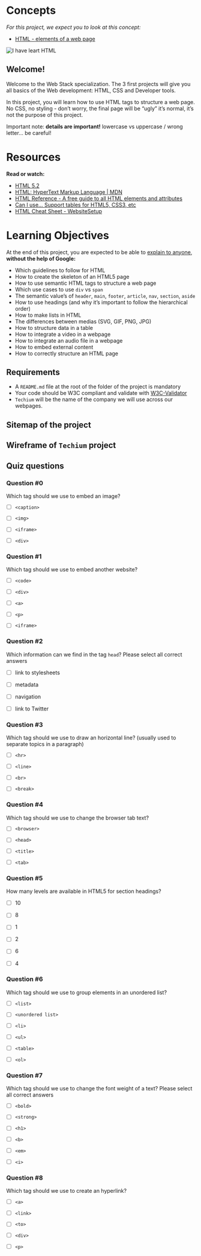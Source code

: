 # Concepts

*For this project, we expect you to look at this concept:*

- [HTML - elements of a web page](https://intranet.alxswe.com/concepts/543)

![I have leart HTML](learnt_html.jpg)

## Welcome!

Welcome to the Web Stack specialization. The 3 first projects will give you all basics of the Web development: HTML, CSS and Developer tools.

In this project, you will learn how to use HTML tags to structure a web page. No CSS, no styling - don’t worry, the final page will be “ugly” it’s normal, it’s not the purpose of this project.

Important note: **details are important!** lowercase vs uppercase / wrong letter… be careful!

# Resources

**Read or watch:**

- [HTML 5.2]()
- [HTML: HyperText Markup Language | MDN]()
- [HTML Reference - A free guide to all HTML elements and attributes]()
- [Can I use… Support tables for HTML5, CSS3, etc]()
- [HTML Cheat Sheet - WebsiteSetup]()

# Learning Objectives
At the end of this project, you are expected to be able to [explain to anyone](https://fs.blog/feynman-learning-technique/), **without the help of Google:**

- Which guidelines to follow for HTML
- How to create the skeleton of an HTML5 page
- How to use semantic HTML tags to structure a web page
- Which use cases to use `div` vs `span`
- The semantic value’s of `header`, `main`, `footer`, `article`, `nav`, `section`, `aside`
- How to use headings (and why it’s important to follow the hierarchical order)
- How to make lists in HTML
- The differences between medias (SVG, GIF, PNG, JPG)
- How to structure data in a table
- How to integrate a video in a webpage
- How to integrate an audio file in a webpage
- How to embed external content
- How to correctly structure an HTML page

## Requirements

- A `README.md` file at the root of the folder of the project is mandatory
- Your code should be W3C compliant and validate with [W3C-Validator](https://github.com/alx-tools/W3C-Validator)
- `Techium` will be the name of the company we will use across our webpages.

## Sitemap of the project


## Wireframe of `Techium` project


## Quiz questions

### Question #0

Which tag should we use to embed an image?

- [ ] `<caption>`

- [ ] `<img>`

- [ ] `<iframe>`

- [ ] `<div>`

### Question #1

Which tag should we use to embed another website?

- [ ] `<code>`

- [ ] `<div>`

- [ ] `<a>`

- [ ] `<p>`

- [ ] `<iframe>`

### Question #2

Which information can we find in the tag `head`? Please select all correct answers

- [ ] link to stylesheets

- [ ] metadata

- [ ] navigation

- [ ] link to Twitter

### Question #3

Which tag should we use to draw an horizontal line? (usually used to separate topics in a paragraph)

- [ ] `<hr>`

- [ ] `<line>`

- [ ] `<br>`

- [ ] `<break>`

### Question #4

Which tag should we use to change the browser tab text?

- [ ] `<browser>`

- [ ] `<head>`

- [ ] `<title>`

- [ ] `<tab>`

### Question #5

How many levels are available in HTML5 for section headings?

- [ ] 10

- [ ] 8

- [ ] 1

- [ ] 2

- [ ] 6

- [ ] 4

### Question #6

Which tag should we use to group elements in an unordered list?

- [ ] `<list>`

- [ ] `<unordered list>`

- [ ] `<li>`

- [ ] `<ul>`

- [ ] `<table>`

- [ ] `<ol>`

### Question #7

Which tag should we use to change the font weight of a text?
Please select all correct answers

- [ ] `<bold>`

- [ ] `<strong>`

- [ ] `<h1>`

- [ ] `<b>`

- [ ] `<em>`

- [ ] `<i>`

### Question #8

Which tag should we use to create an hyperlink?

- [ ] `<a>`

- [ ] `<link>`

- [ ] `<to>`

- [ ] `<div>`

- [ ] `<p>`
